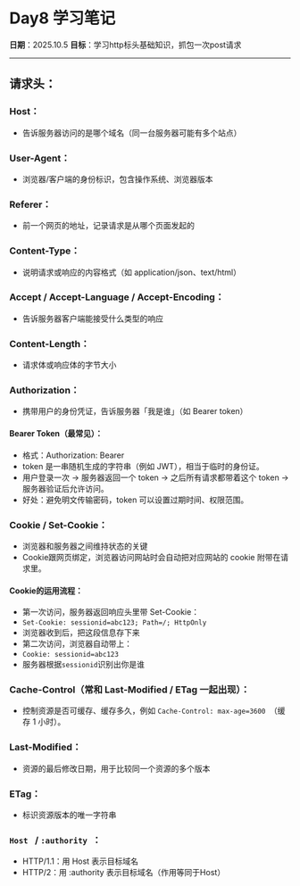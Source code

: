 # Day8 学习笔记

**日期**：2025.10.5
**目标**：学习http标头基础知识，抓包一次post请求

---

## 请求头：

### Host：
- 告诉服务器访问的是哪个域名（同一台服务器可能有多个站点）

### User-Agent：
- 浏览器/客户端的身份标识，包含操作系统、浏览器版本

### Referer：
- 前一个网页的地址，记录请求是从哪个页面发起的

### Content-Type：
- 说明请求或响应的内容格式（如 application/json、text/html）

### Accept / Accept-Language / Accept-Encoding：
- 告诉服务器客户端能接受什么类型的响应

### Content-Length：
- 请求体或响应体的字节大小

### Authorization：
- 携带用户的身份凭证，告诉服务器「我是谁」（如 Bearer token）
#### Bearer Token（最常见）：
- 格式：Authorization: Bearer <token>
- token 是一串随机生成的字符串（例如 JWT），相当于临时的身份证。
- 用户登录一次 → 服务器返回一个 token → 之后所有请求都带着这个 token → 服务器验证后允许访问。
- 好处：避免明文传输密码，token 可以设置过期时间、权限范围。

### Cookie / Set-Cookie：
- 浏览器和服务器之间维持状态的关键
- Cookie跟网页绑定，浏览器访问网站时会自动把对应网站的 cookie 附带在请求里。
#### Cookie的运用流程：
- 第一次访问，服务器返回响应头里带 Set-Cookie：
- `Set-Cookie: sessionid=abc123; Path=/; HttpOnly `
- 浏览器收到后，把这段信息存下来
- 第二次访问，浏览器自动带上：
- `Cookie: sessionid=abc123 `
- 服务器根据`sessionid`识别出你是谁

### Cache-Control（常和 Last-Modified / ETag 一起出现）：
- 控制资源是否可缓存、缓存多久，例如 `Cache-Control: max-age=3600 `（缓存 1 小时）。

### Last-Modified：
- 资源的最后修改日期，用于比较同一个资源的多个版本

### ETag：
- 标识资源版本的唯一字符串

### `Host ` / `:authority `：
- HTTP/1.1：用 Host 表示目标域名
- HTTP/2：用 :authority 表示目标域名（作用等同于Host）